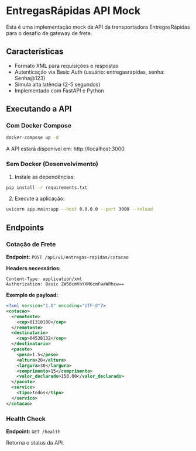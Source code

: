 # EntregasRápidas API Mock

Esta é uma implementação mock da API da transportadora EntregasRápidas para o desafio de gateway de frete.

## Características

- Formato XML para requisições e respostas
- Autenticação via Basic Auth (usuário: entregasrapidas, senha: Senha@123)
- Simula alta latência (2-5 segundos)
- Implementado com FastAPI e Python

## Executando a API

### Com Docker Compose

```bash
docker-compose up -d
```

A API estará disponível em: http://localhost:3000

### Sem Docker (Desenvolvimento)

1. Instale as dependências:

```bash
pip install -r requirements.txt
```

2. Execute a aplicação:

```bash
uvicorn app.main:app --host 0.0.0.0 --port 3000 --reload
```

## Endpoints

### Cotação de Frete

**Endpoint:** `POST /api/v1/entregas-rapidas/cotacao`

**Headers necessários:**
```
Content-Type: application/xml
Authorization: Basic ZW50cmVnYXM6cmFwaWRhcw==
```

**Exemplo de payload:**
```xml
<?xml version="1.0" encoding="UTF-8"?>
<cotacao>
  <remetente>
    <cep>01310100</cep>
  </remetente>
  <destinatario>
    <cep>04538132</cep>
  </destinatario>
  <pacote>
    <peso>1.5</peso>
    <altura>20</altura>
    <largura>30</largura>
    <comprimento>15</comprimento>
    <valor_declarado>150.00</valor_declarado>
  </pacote>
  <servico>
    <tipo>todos</tipo>
  </servico>
</cotacao>
```

### Health Check

**Endpoint:** `GET /health`

Retorna o status da API.
